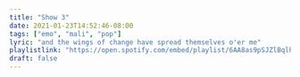 ```yaml
---
title: "Show 3"
date: 2021-01-23T14:52:46-08:00
tags: ["emo", "mali", "pop"]
lyric: "and the wings of change have spread themselves o'er me"
playlistlink: "https://open.spotify.com/embed/playlist/6AA8as9pSJZlBqlhZGqHRA"
draft: false
---
```


